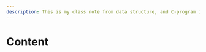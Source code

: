 ```yaml
---
description: This is my class note from data structure, and C-program in NSYSU 
---
```


# Content

